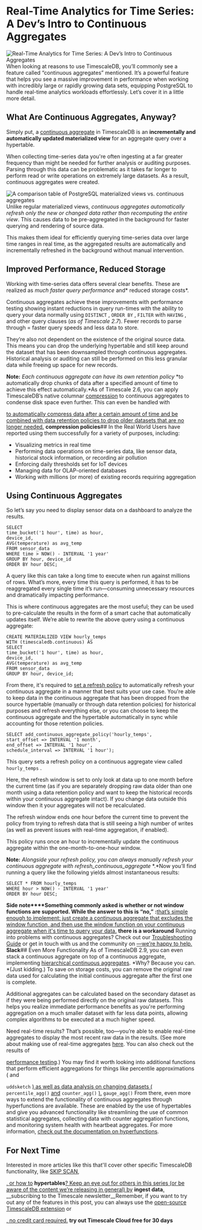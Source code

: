 # Real-Time Analytics for Time Series: A Dev’s Intro to Continuous Aggregates
![Real-Time Analytics for Time Series: A Dev’s Intro to Continuous Aggregates](/blog/content/images/size/w2000/2024/11/Real-time-analytics-for-time-series_cont-aggregates-1.png)
When looking at reasons to use TimescaleDB, you’ll commonly see a feature called “continuous aggregates” mentioned. It’s a powerful feature that helps you see a massive improvement in performance when working with incredibly large or rapidly growing data sets, equipping PostgreSQL to handle real-time analytics workloads effortlessly. Let’s cover it in a little more detail.

## What Are Continuous Aggregates, Anyway?
Simply put, a [continuous aggregate](https://docs.timescale.com/use-timescale/latest/continuous-aggregates/about-continuous-aggregates/?ref=timescale.com) in TimescaleDB is an **incrementally and automatically updated materialized view** for an aggregate query over a hypertable.

When collecting time-series data you're often ingesting at a far greater frequency than might be needed for further analysis or auditing purposes. Parsing through this data can be problematic as it takes far longer to perform read or write operations on extremely large datasets. As a result, continuous aggregates were created.

![A comparison table of PostgreSQL materialized views vs. continuous aggregates](https://www.timescale.com/blog/content/images/2024/11/Real-Time-Analytics-for-Time-Series_Continuous-aggregates-vs-materialized-views.png)
Unlike regular materialized views, *continuous aggregates automatically refresh only the new or changed data rather than recomputing the entire view*. This causes data to be pre-aggregated in the background for faster querying and rendering of source data.

This makes them ideal for efficiently querying time-series data over large time ranges in real time, as the aggregated results are automatically and incrementally refreshed in the background without manual intervention.

## Improved Performance, Reduced Storage
Working with time-series data offers several clear benefits. These are realized as *much faster query performance* and* reduced storage costs*.

Continuous aggregates achieve these improvements with performance testing showing instant reductions in query run-times with the ability to query your data normally using `DISTINCT`
, `ORDER BY`
, `FILTER`
with `HAVING`
, and other query clauses (*as of Timescale 2.7*). Fewer records to parse through = faster query speeds and less data to store.

They’re also not dependent on the existence of the original source data. This means you can drop the underlying hypertable and still keep around the dataset that has been downsampled through continuous aggregates. Historical analysis or auditing can still be performed on this less granular data while freeing up space for new records.

**Note:**
*Each continuous aggregate can have its own*
*retention policy*
*to automatically drop chunks of data after a specified amount of time to achieve this effect automatically.*As of Timescale 2.6, you can apply TimescaleDB’s native columnar [ compression](https://docs.timescale.com/use-timescale/latest/continuous-aggregates/compression-on-continuous-aggregates/?ref=timescale.com) to continuous aggregates to condense disk space even further. This can even be handled with

[to automatically compress data after a certain amount of time and be combined with data retention policies to drop older datasets that are no longer needed.](https://docs.timescale.com/use-timescale/latest/continuous-aggregates/compression-on-continuous-aggregates/?ref=timescale.com#compression-policies-on-continuous-aggregates)
__compression policies__## In the Real World
Users have reported using them successfully for a variety of purposes, including:

- Visualizing metrics in real time
- Performing data operations on time-series data, like sensor data, historical stock information, or recording air pollution
- Enforcing daily thresholds set for IoT devices
- Managing data for OLAP-oriented databases
- Working with millions (or more) of existing records requiring aggregation
## Using Continuous Aggregates
So let’s say you need to display sensor data on a dashboard to analyze the results.

```
SELECT
time_bucket('1 hour', time) as hour,
device_id,
AVG(temperature) as avg_temp
FROM sensor_data
WHERE time > NOW() - INTERVAL '1 year'
GROUP BY hour, device_id
ORDER BY hour DESC;
```
A query like this can take a long time to execute when run against millions of rows. What’s more, every time this query is performed, it has to be reaggregated every single time it’s run—consuming unnecessary resources and dramatically impacting performance.

This is where continuous aggregates are the most useful; they can be used to pre-calculate the results in the form of a smart cache that automatically updates itself. We’re able to rewrite the above query using a continuous aggregate:

```
CREATE MATERIALIZED VIEW hourly_temps
WITH (timescaledb.continuous) AS
SELECT
time_bucket('1 hour', time) as hour,
device_id,
AVG(temperature) as avg_temp
FROM sensor_data
GROUP BY hour, device_id;
```
From there, it's required to [ set a refresh policy](https://docs.timescale.com/use-timescale/latest/continuous-aggregates/refresh-policies/?ref=timescale.com) to automatically refresh your continuous aggregate in a manner that best suits your use case. You're able to keep data in the continuous aggregate that has been dropped from the source hypertable (manually or through data retention policies) for historical purposes and refresh everything else, or you can choose to keep the continuous aggregate and the hypertable automatically in sync while accounting for those retention policies.

```
SELECT add_continuous_aggregate_policy('hourly_temps',
start_offset => INTERVAL '1 month',
end_offset => INTERVAL '1 hour',
schedule_interval => INTERVAL '1 hour');
```
This query sets a refresh policy on a continuous aggregate view called `hourly_temps`
.

Here, the refresh window is set to only look at data up to one month before the current time (as if you are separately dropping raw data older than one month using a data retention policy and want to keep the historical records within your continuous aggregate intact). If you change data outside this window then it your aggregates will not be recalculated.

The refresh window ends one hour before the current time to prevent the policy from trying to refresh data that is still seeing a high number of writes (as well as prevent issues with real-time aggregation, if enabled).

This policy runs once an hour to incrementally update the continuous aggregate within the one-month-to-one-hour window.

**Note:**
*Alongside your refresh policy, you can always manually refresh your continuous aggregate with*
*refresh_continuous_aggregate*
*.*Now you’ll find running a query like the following yields almost instantaneous results:

```
SELECT * FROM hourly_temps
WHERE hour > NOW() - INTERVAL '1 year'
ORDER BY hour DESC;
```
**Side note****Something commonly asked is whether or not window functions are supported. While the answer to this is “no,”**
**:**[that’s simple enough to implement: just create a continuous aggregate that excludes the window function, and then use the window function on your continuous aggregate when it's time to query your data.](https://docs.timescale.com/use-timescale/latest/continuous-aggregates/create-a-continuous-aggregate/?ref=timescale.com#use-continuous-aggregates-with-window-functions)
__there is a workaround__
Running into problems with continuous aggregates? Check out our [ Troubleshooting Guide](https://docs.timescale.com/use-timescale/latest/continuous-aggregates/troubleshooting/?ref=timescale.com) or get in touch with us and the community on
[—we’re happy to help.](https://timescale.slack.com/?ref=timescale.com)
__Slack__## Even More Functionality
As of TimescaleDB 2.9, you can even stack a continuous aggregate on top of a continuous aggregate, implementing [hierarchical continuous aggregates](https://www.timescale.com/blog/an-incremental-materialized-view-on-steroids-how-we-made-continuous-aggregates-even-better/). *Why? Because you can. *(Just kidding.) To save on storage costs, you can remove the original raw data used for calculating the initial continuous aggregate after the first one is complete.

Additional aggregates can be calculated based on the secondary dataset as if they were being performed directly on the original raw datasets. This helps you realize immediate performance benefits as you're performing aggregation on a much smaller dataset with far less data points, allowing complex algorithms to be executed at a much higher speed.

Need real-time results? That’s possible, too—you’re able to enable real-time aggregates to display the most recent raw data in the results. (See more about making use of real-time aggregates [ here](https://docs.timescale.com/use-timescale/latest/continuous-aggregates/real-time-aggregates/?ref=timescale.com). You can also check out the results of

[performance testing](https://www.timescale.com/blog/achieving-the-best-of-both-worlds-ensuring-up-to-date-results-with-real-time-aggregation/#:~:text=Josh%20Lockerman.-,Testing%20Real%2DTime%20Aggregation,-In%20the%20following).)
You may find it worth looking into additional functions that perform efficient aggregations for things like percentile approximations ( and

`uddsketch`
[) as well as data analysis on changing datasets (](https://docs.timescale.com/api/latest/hyperfunctions/percentile-approximation/uddsketch/?ref=timescale.com#uddsketch-and-percentile_agg-functions)
`percentile_agg()`
[and](https://docs.timescale.com/api/latest/hyperfunctions/counters-and-gauges/counter_agg/?ref=timescale.com)
`counter_agg()`
[).](https://docs.timescale.com/api/latest/hyperfunctions/counters-and-gauges/gauge_agg/?ref=timescale.com)
`gauge_agg()`
From there, even more ways to extend the functionality of continuous aggregates through hyperfunctions are available. These are enabled by the use of hypertables and give you advanced functionality like streamlining the use of common statistical aggregates, collecting data with counter aggregation functions, and monitoring system health with heartbeat aggregates. For more information, [ check out the documentation on hyperfunctions](https://docs.timescale.com/use-timescale/latest/hyperfunctions/?ref=timescale.com).

## For Next Time
Interested in more articles like this that'll cover other specific TimescaleDB functionality, like [ SKIP SCAN](https://www.timescale.com/blog/skip-scan-under-load/),

[, or how to](https://www.timescale.com/blog/scale-postgresql-via-partitioning-hypertables/)
__hypertables__[? Keep an eye out for others in this series (or be aware of the content we’re releasing in general) by](https://www.timescale.com/blog/benchmarking-postgresql-batch-ingest/)
__ingest data__[.](https://www.timescale.com/signup/newsletter?ref=timescale.com)
__subscribing to the Timescale newsletter__Remember, if you want to try out any of the features in this post, you can always use the [ open-source TimescaleDB extension](https://github.com/timescale/timescaledb?ref=timescale.com) or

[, no credit card required.](https://console.cloud.timescale.com/signup?ref=timescale.com)
__try out Timescale Cloud free for 30 days__